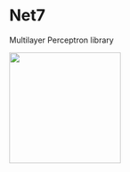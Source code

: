 # Net7
Multilayer Perceptron  library

<img src="https://upload.wikimedia.org/wikipedia/commons/thumb/9/9e/Complete_graph_K7.svg/800px-Complete_graph_K7.svg.png" width="200">
